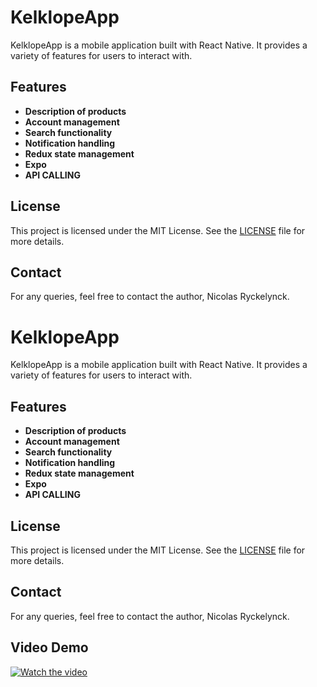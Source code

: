# KelklopeApp

KelklopeApp is a mobile application built with React Native. It provides a variety of features for users to interact with.

## Features

- **Description of products**
- **Account management**
- **Search functionality**
- **Notification handling**
- **Redux state management**
- **Expo**
- **API CALLING**

## License

This project is licensed under the MIT License. See the [LICENSE](./LICENSE) file for more details.

## Contact

For any queries, feel free to contact the author, Nicolas Ryckelynck.

# KelklopeApp

KelklopeApp is a mobile application built with React Native. It provides a variety of features for users to interact with.

## Features

- **Description of products**
- **Account management**
- **Search functionality**
- **Notification handling**
- **Redux state management**
- **Expo**
- **API CALLING**

## License

This project is licensed under the MIT License. See the [LICENSE](./LICENSE) file for more details.

## Contact

For any queries, feel free to contact the author, Nicolas Ryckelynck.

## Video Demo

[![Watch the video](https://img.youtube.com/vi/V0lFmpiLfG8/0.jpg)](https://youtu.be/V0lFmpiLfG8)
